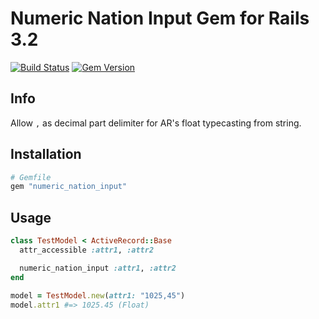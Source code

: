 # Numeric Nation Input Gem for Rails 3.2
[![Build Status](https://travis-ci.org/netbrick/numeric_nation_input.png?branch=master)](https://travis-ci.org/netbrick/numeric_nation_input)
[![Gem Version](https://badge.fury.io/rb/numeric_nation_input.png)](http://badge.fury.io/rb/numeric_nation_input)

## Info

Allow `,` as decimal part delimiter for AR's float typecasting from string.

## Installation

```ruby
# Gemfile
gem "numeric_nation_input"
```

## Usage

```ruby
class TestModel < ActiveRecord::Base
  attr_accessible :attr1, :attr2

  numeric_nation_input :attr1, :attr2
end

model = TestModel.new(attr1: "1025,45")
model.attr1 #=> 1025.45 (Float)
```

